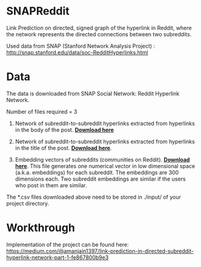 # SNAPReddit
Link Prediction on directed, signed graph of the hyperlink in Reddit, where the network represents the directed connections between two subreddits. 

Used data from SNAP (Stanford Network Analysis Project) : http://snap.stanford.edu/data/soc-RedditHyperlinks.html

# Data
The data is downloaded from SNAP Social Network: Reddit Hyperlink Network.

Number of files required = 3

1) Network of subreddit-to-subreddit hyperlinks extracted from hyperlinks in the body of the post. [**Download here**](http://snap.stanford.edu/data/soc-redditHyperlinks-body.tsv)

2) Network of subreddit-to-subreddit hyperlinks extracted from hyperlinks in the title of the post. [**Download here**](http://snap.stanford.edu/data/soc-redditHyperlinks-title.tsv).

3) Embedding vectors of subreddits (communities on Reddit). [**Download here**](http://snap.stanford.edu/data/web-redditEmbeddings-subreddits.csv). This file generates one numerical vector in low dimensional space (a.k.a. embeddings) for each subreddit. The embeddings are 300 dimensions each. Two subreddit embeddings are similar if the users who post in them are similar.

The *.csv files downloaded above need to be stored in ./input/ of your project directory.

# Workthrough
Implementation of the project can be found here: https://medium.com/@amanjain1397/link-prediction-in-directed-subreddit-hyperlink-network-part-1-fe867800b9e3
